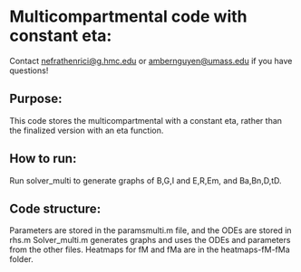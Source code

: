 # Multicompartmental code with constant eta:
Contact nefrathenrici@g.hmc.edu or ambernguyen@umass.edu if you have questions!

## Purpose:
This code stores the multicompartmental with a constant eta, rather than the finalized version with an eta function.

## How to run:
Run solver_multi to generate graphs of B,G,I and E,R,Em, and Ba,Bn,D,tD.

## Code structure:
Parameters are stored in the paramsmulti.m file, and the ODEs are stored in rhs.m
Solver_multi.m generates graphs and uses the ODEs and parameters from the other files.
Heatmaps for fM and fMa are in the heatmaps-fM-fMa folder.
